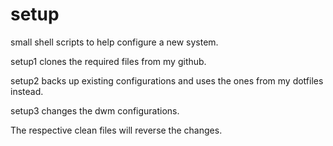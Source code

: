 # setup

small shell scripts to help configure a new system.

setup1 clones the required files from my github.

setup2 backs up existing configurations and uses the ones from my dotfiles instead.

setup3 changes the dwm configurations.

The respective clean files will reverse the changes.
